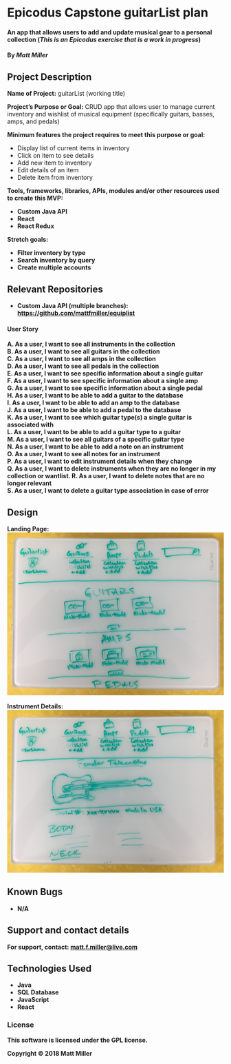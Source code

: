 # Epicodus Capstone guitarList plan

#### An app that allows users to add and update musical gear to a personal collection (_This is an Epicodus exercise that is a work in progress_)

#### By _**Matt Miller**_

## Project Description
<strong>Name of Project:</strong> guitarList (working title)<br>

<strong>Project’s Purpose or Goal:</strong> CRUD app that allows user to manage current inventory and wishlist of musical equipment (specifically guitars, basses, amps, and pedals)<br>

<strong>Minimum features the project requires to meet this purpose or goal:</strong><br>

   * Display list of current items in inventory<br>
   * Click on item to see details<br>
   * Add new item to inventory<br>
   * Edit details of an item<br>
   * Delete item from inventory<br>

<strong>Tools, frameworks, libraries, APIs, modules and/or other resources used to create this MVP:<strong><br>

   * Custom Java API<br>
   * React<br>
   * React Redux<br>

Stretch goals:<br>

   * Filter inventory by type<br>
   * Search inventory by query<br>
   * Create multiple accounts<br>

## Relevant Repositories

* Custom Java API (multiple branches): https://github.com/mattfmiller/equiplist



#### User Story

A. As a user, I want to see all instruments in the collection <br>
B. As a user, I want to see all guitars in the collection <br>
C. As a user, I want to see all amps in the collection <br>
D. As a user, I want to see all pedals in the collection <br>
E. As a user, I want to see specific information about a single guitar<br>
F. As a user, I want to see specific information about a single amp<br>
G. As a user, I want to see specific information about a single pedal<br>
H. As a user, I want to be able to add a guitar to the database<br>
I. As a user, I want to be able to add an amp to the database<br>
J. As a user, I want to be able to add a pedal to the database<br>
K. As a user, I want to see which guitar type(s) a single guitar is associated with<br>
L. As a user, I want to be able to add a guitar type to a guitar<br>
M. As a user, I want to see all guitars of a specific guitar type<br>
N. As a user, I want to be able to add a note on an instrument<br>
O. As a user, I want to see all notes for an instrument<br>
P. As a user, I want to edit instrument details when they change<br>
Q. As a user, I want to delete instruments when they are no longer in my collection or wantlist.
R. As a user, I want to delete notes that are no longer relevant<br>
S. As a user, I want to delete a guitar type association in case of error<br>

## Design

Landing Page:
![alt tag](images/guitarList-landing-page.jpg "Landing Page")

Instrument Details:
![alt tag](images/guitarList-instrument-details.jpg "Landing Page")

## Known Bugs

* N/A

## Support and contact details

For support, contact: matt.f.miller@live.com

## Technologies Used

* Java
* SQL Database
* JavaScript
* React

### License

This software is licensed under the GPL license.

Copyright © 2018 **Matt Miller**
